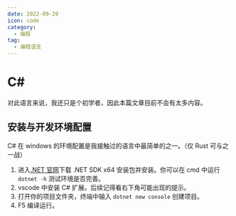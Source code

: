 ```yaml
---
date: 2022-09-29
icon: code
category:
  - 编程
tag:
  - 编程语言
---
```


# C#

对此语言来说，我还只是个初学者，因此本篇文章目前不会有太多内容。

## 安装与开发环境配置

C# 在 windows 的环境配置是我接触过的语言中最简单的之一。（仅 Rust 可与之一战）

1. 进入[.NET 官网](https://dotnet.microsoft.com/en-us/download)下载 .NET SDK x64 安装包并安装。你可以在 cmd 中运行 `dotnet -h` 测试环境是否完善。
2. vscode 中安装 C# 扩展。后续记得看右下角可能出现的提示。
3. 打开你的项目文件夹，终端中输入 `dotnet new console` 创建项目。
4. F5 编译运行。
